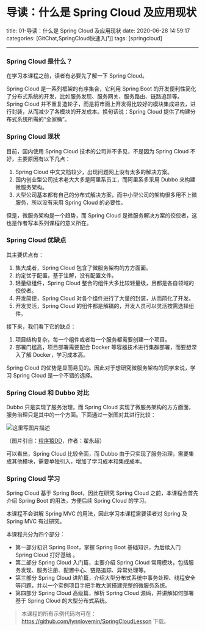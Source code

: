 # 导读：什么是 Spring Cloud 及应用现状

title: 01-导读：什么是 Spring Cloud 及应用现状
date: 2020-06-28 14:59:17
categories: [GitChat,SpringCloud快速入门]
tags: [springcloud]

---

### Spring Cloud 是什么？

在学习本课程之前，读者有必要先了解一下 Spring Cloud。

Spring Cloud 是一系列框架的有序集合，它利用 Spring Boot 的开发便利性简化了分布式系统的开发，比如服务发现、服务网关、服务路由、链路追踪等。Spring Cloud 并不重复造轮子，而是将市面上开发得比较好的模块集成进去，进行封装，从而减少了各模块的开发成本。换句话说：Spring Cloud 提供了构建分布式系统所需的“全家桶”。

### Spring Cloud 现状

目前，国内使用 Spring Cloud 技术的公司并不多见，不是因为 Spring Cloud 不好，主要原因有以下几点：

1. Spring Cloud 中文文档较少，出现问题网上没有太多的解决方案。
2. 国内创业型公司技术老大大多是阿里系员工，而阿里系多采用 Dubbo 来构建微服务架构。
3. 大型公司基本都有自己的分布式解决方案，而中小型公司的架构很多用不上微服务，所以没有采用 Spring Cloud 的必要性。

但是，微服务架构是一个趋势，而 Spring Cloud 是微服务解决方案的佼佼者，这也是作者写本系列课程的意义所在。

### Spring Cloud 优缺点

其主要优点有：

1. 集大成者，Spring Cloud 包含了微服务架构的方方面面。
2. 约定优于配置，基于注解，没有配置文件。
3. 轻量级组件，Spring Cloud 整合的组件大多比较轻量级，且都是各自领域的佼佼者。
4. 开发简便，Spring Cloud 对各个组件进行了大量的封装，从而简化了开发。
5. 开发灵活，Spring Cloud 的组件都是解耦的，开发人员可以灵活按需选择组件。

接下来，我们看下它的缺点：

1. 项目结构复杂，每一个组件或者每一个服务都需要创建一个项目。
2. 部署门槛高，项目部署需要配合 Docker 等容器技术进行集群部署，而要想深入了解 Docker，学习成本高。

Spring Cloud 的优势是显而易见的。因此对于想研究微服务架构的同学来说，学习 Spring Cloud 是一个不错的选择。

### Spring Cloud 和 Dubbo 对比

Dubbo 只是实现了服务治理，而 Spring Cloud 实现了微服务架构的方方面面，服务治理只是其中的一个方面。下面通过一张图对其进行比较：

![这里写图片描述](https://tva1.sinaimg.cn/large/007S8ZIlgy1gg80hu5zidj30jz09fq3k.jpg)

（图片引自：[程序猿DD](http://blog.didispace.com/microservice-framework/)，作者：翟永超）

可以看出，Spring Cloud 比较全面，而 Dubbo 由于只实现了服务治理，需要集成其他模块，需要单独引入，增加了学习成本和集成成本。

### Spring Cloud 学习

Spring Cloud 基于 Spring Boot，因此在研究 Spring Cloud 之前，本课程会首先介绍 Spring Boot 的用法，方便后续 Spring Cloud 的学习。

本课程不会讲解 Spring MVC 的用法，因此学习本课程需要读者对 Spring 及 Spring MVC 有过研究。

本课程共分为四个部分：

- 第一部分初识 Spring Boot，掌握 Spring Boot 基础知识，为后续入门 Spring Cloud 打好基础 。
- 第二部分 Spring Cloud 入门篇，主要介绍 Spring Cloud 常用模块，包括服务发现、服务注册、配置中心、链路追踪、异常处理等。
- 第三部分 Spring Cloud 进阶篇，介绍大型分布式系统中事务处理、线程安全等问题，并以一个实例项目手把手教大家搭建完整的微服务系统。
- 第四部分 Spring Cloud 高级篇，解析 Spring Cloud 源码，并讲解如何部署基于 Spring Cloud 的大型分布式系统。

> 本课程的所有示例代码均可在：https://github.com/lynnlovemin/SpringCloudLesson 下载。